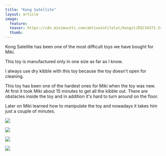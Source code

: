 ```yaml
---
title: "Kong Satellite"
layout: article
image:
  feature:
  teaser: https://cdn.minimuutti.com/aktivointilelut/kongit/DSC34371-245px.jpg
  thumb:
---
```


Kong Satellite has been one of the most difficult toys we have bought for Miki.

This toy is manufactured only in one size as far as I know.

I always use dry kibble with this toy because the toy doesn’t open for cleaning.

This toy has been one of the hardest ones for Miki when the toy was new. At first it took Miki about 15 minutes to get all the kibble out. There are obstacles inside the toy and in addition it's hard to turn around on the floor.

Later on Miki learned how to manipulate the toy and nowadays it takes him just a couple of minutes.

![](https://cdn.minimuutti.com/aktivointilelut/kongit/DSC34371-800px.jpg)

![](https://cdn.minimuutti.com/aktivointilelut/kongit/DSC34366-800px.jpg)

![](https://cdn.minimuutti.com/aktivointilelut/kongit/DSC17128-800px.jpg)

![](https://cdn.minimuutti.com/aktivointilelut/kongit/DSC17421-800px.jpg)
